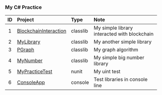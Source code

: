 ### My C# Practice

| ID  | Project                                           | Type     | Note                                         |
| :-: | :------------------------------------------------ | :------- | :------------------------------------------- |
|  1  | [BlockchainInteraction](./BlockchainInteraction/) | classlib | My simple library interacted with blockchain |
|  2  | [MyLibrary](./MyLibrary/)                         | classlib | My another simple library                    |
|  3  | [PGraph](./PGraph/)                               | classlib | My graph algorithm                           |
|  4  | [MyNumber](./MyNumber/)                           | classlib | My simple big number library                 |
|  5  | [MyPracticeTest](./MyPracticeTest/)               | nunit    | My uint test                                 |
|  6  | [ConsoleApp](./ConsoleApp/)                       | console  | Test libraries in console line               |
